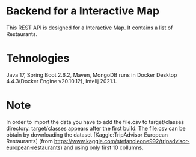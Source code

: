 # Backend for a Interactive Map

This REST API is designed for a Interactive Map. It contains a list of Restaurants.

# Tehnologies

Java 17, Spring Boot 2.6.2, Maven, MongoDB runs in Docker Desktop 4.4.3(Docker Engine v20.10.12), Intelij 2021.1.

# Note

In order to import the data you have to add the file.csv to target/classes directory. target/classes appears after the
first build. The file.csv can be obtain by downloading the dataset [Kaggle:TripAdvisor European Restaurants]
(from https://www.kaggle.com/stefanoleone992/tripadvisor-european-restaurants) and using only first 10 collumns.
